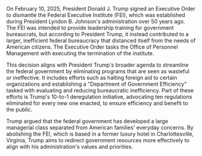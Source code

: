 On February 10, 2025, President Donald J. Trump signed an Executive Order to dismantle the Federal Executive Institute (FEI), which was established during President Lyndon B. Johnson's administration over 50 years ago. The FEI was intended to provide leadership training for government bureaucrats, but according to President Trump, it instead contributed to a larger, inefficient federal bureaucracy that distanced itself from the needs of American citizens. The Executive Order tasks the Office of Personnel Management with executing the termination of the institute.

This decision aligns with President Trump's broader agenda to streamline the federal government by eliminating programs that are seen as wasteful or ineffective. It includes efforts such as halting foreign aid to certain organizations and establishing a "Department of Government Efficiency" tasked with evaluating and reducing bureaucratic inefficiency. Part of these efforts is Trump's 10-to-1 deregulation initiative, advocating ten regulations eliminated for every new one enacted, to ensure efficiency and benefit to the public.

Trump argued that the federal government has developed a large managerial class separated from American families' everyday concerns. By abolishing the FEI, which is based in a former luxury hotel in Charlottesville, Virginia, Trump aims to redirect government resources more effectively to align with his administration's values and priorities.